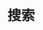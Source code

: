 ---
title: "搜索"
layout: "search"
placeholder: "输入内容以搜索..."
lang: "zh"
lastmod: "2024-11-06T16:57:24+08:00"
---